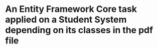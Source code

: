 # An Entity Framework Core task applied on a Student System depending on its classes in the pdf file
